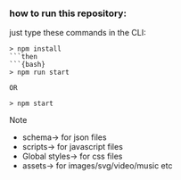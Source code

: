 ### how to run this repository:



just type these commands in the CLI:
```{bash}
> npm install
```then
```{bash}
> npm run start

OR

> npm start
```
>[!Note]
> - schema-> for json files    
> - scripts-> for javascript files   
> - Global styles-> for css files        
> - assets-> for images/svg/video/music etc 